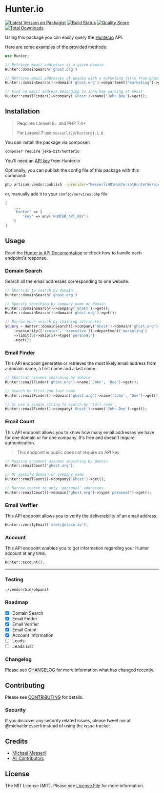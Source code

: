 # Hunter.io

[![Latest Version on Packagist](https://img.shields.io/packagist/v/messerli90/hunterio.svg?style=flat-square)](https://packagist.org/packages/messerli90/hunterio)
[![Build Status](https://img.shields.io/travis/messerli90/hunterio/main.svg?style=flat-square)](https://travis-ci.org/messerli90/hunterio)
[![Quality Score](https://img.shields.io/scrutinizer/g/messerli90/hunterio.svg?style=flat-square)](https://scrutinizer-ci.com/g/messerli90/hunterio)
[![Total Downloads](https://img.shields.io/packagist/dt/messerli90/hunterio.svg?style=flat-square)](https://packagist.org/packages/messerli90/hunterio)

Using this package you can easily query the [Hunter.io](https://hunter.io/) API.

Here are some examples of the provided methods:

```php
use Hunter;

// Retrieve email addresses at a given domain
Hunter::domainSearch('ghost.org')

// Retrieve email addresses of people with a marketing title from ghost.org
Hunter::domainSearch()->domain('ghost.org')->department('marketing')->get();

// Find an email address belonging to John Doe working at Ghost
Hunter::emailFinder()->company('Ghost')->name('John Doe')->get();
```

## Installation

> Requires Laravel 8+ and PHP 7.4+
> 
> For Laravel 7 use `messerli90/hunter@1.1.0`

You can install the package via composer:

```bash
composer require jeka-bit/hunterio
```

You'll need an [API key](https://hunter.io/api) from Hunter.io

Optionally, you can publish the config file of this package with this command:

```bash
php artisan vendor:publish --provider="Messerli90\Hunterio\HunterServiceProvider"
```

or, manually add it to your `config/services.php` file

```php
[
    ...
    'hunter' => [
        'key' => env('HUNTER_API_KEY')
    ]
]
```

## Usage

Read the [Hunter.io API Documentation](https://hunter.io/api-documentation/v2) to check how to handle each endpoint's response.

### Domain Search

Search all the email addresses corresponding to one website.

```php
// Shortcut to search by domain
Hunter::domainSearch('ghost.org')

// Specify searching by company name or domain
Hunter::domainSearch()->company('Ghost')->get();
Hunter::domainSearch()->domain('ghost.org')->get();

// Narrow your search by chaining attributes
$query = Hunter::domainSearch()->company('Ghost')->domain('ghost.org')
    ->seniority(['senior', 'executive'])->department('marketing')
    ->limit(5)->skip(5)->type('personal')
    ->get();
```

### Email Finder

This API endpoint generates or retrieves the most likely email address from a domain name, a first name and a last name.

```php
// Shortcut assumes searching by domain
Hunter::emailFinder('ghost.org')->name('John', 'Doe')->get();

// Search by first and last name
Hunter::emailFinder()->domain('ghost.org')->name('John', 'Doe')->get();

// or use a single string to search by 'full name'
Hunter::emailFinder()->company('Ghost')->name('John Doe')->get();
```

### Email Count

This API endpoint allows you to know how many email addresses we have for one domain or for one company. It's free and doesn't require authentication.

> This endpoint is public does not require an API key

```php
// Passing argument assumes searching by domain
Hunter::emailCount('ghost.org');

// Or specify domain or company name
Hunter::emailCount()->company('Ghost')->get();

// Narrow search to only 'personal' addresses
Hunter::emailCount()->domain('ghost.org')->type('personal')->get();
```

### Email Verifier

This API endpoint allows you to verify the deliverability of an email address.

```php
Hunter::verifyEmail('steli@close.io');
```

### Account

This API endpoint enables you to get information regarding your Hunter account at any time.

```php
Hunter::account();
```

---

### Testing

```bash
./vendor/bin/phpunit
```

### Roadmap

-   [x] Domain Search
-   [x] Email Finder
-   [x] Email Verifier
-   [x] Email Count
-   [x] Account Information
-   [ ] Leads
-   [ ] Leads List

### Changelog

Please see [CHANGELOG](CHANGELOG.md) for more information what has changed recently.

## Contributing

Please see [CONTRIBUTING](CONTRIBUTING.md) for details.

### Security

If you discover any security related issues, please tweet me at @michaelmesserli instead of using the issue tracker.

## Credits

-   [Michael Messerli](https://github.com/messerli90)
-   [All Contributors](../../contributors)

## License

The MIT License (MIT). Please see [License File](LICENSE.md) for more information.
